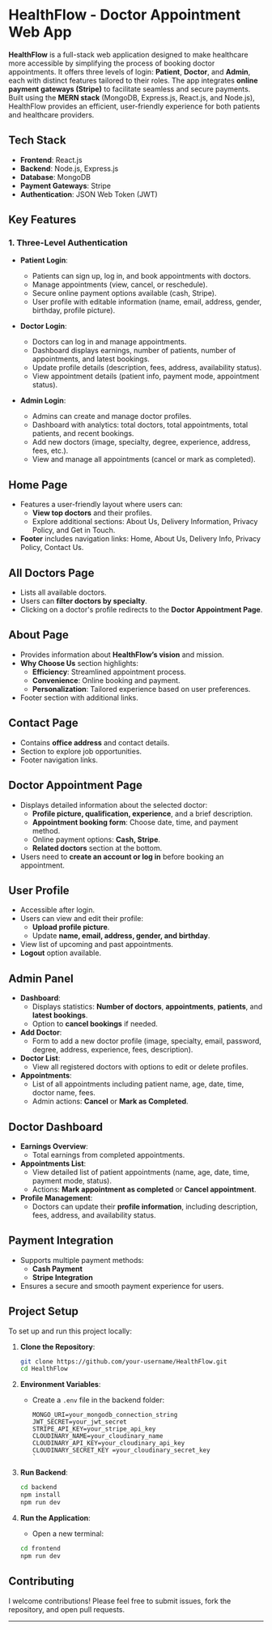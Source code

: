 # HealthFlow - Doctor Appointment Web App

**HealthFlow** is a full-stack web application designed to make healthcare more accessible by simplifying the process of booking doctor appointments. It offers three levels of login: **Patient**, **Doctor**, and **Admin**, each with distinct features tailored to their roles. The app integrates **online payment gateways (Stripe)** to facilitate seamless and secure payments. Built using the **MERN stack** (MongoDB, Express.js, React.js, and Node.js), HealthFlow provides an efficient, user-friendly experience for both patients and healthcare providers.

## Tech Stack

- **Frontend**: React.js
- **Backend**: Node.js, Express.js
- **Database**: MongoDB
- **Payment Gateways**: Stripe
- **Authentication**: JSON Web Token (JWT)

## Key Features

### 1. Three-Level Authentication

- **Patient Login**: 
  - Patients can sign up, log in, and book appointments with doctors.
  - Manage appointments (view, cancel, or reschedule).
  - Secure online payment options available (cash, Stripe).
  - User profile with editable information (name, email, address, gender, birthday, profile picture).

- **Doctor Login**:
  - Doctors can log in and manage appointments.
  - Dashboard displays earnings, number of patients, number of appointments, and latest bookings.
  - Update profile details (description, fees, address, availability status).
  - View appointment details (patient info, payment mode, appointment status).

- **Admin Login**:
  - Admins can create and manage doctor profiles.
  - Dashboard with analytics: total doctors, total appointments, total patients, and recent bookings.
  - Add new doctors (image, specialty, degree, experience, address, fees, etc.).
  - View and manage all appointments (cancel or mark as completed).

## Home Page

- Features a user-friendly layout where users can:
  - **View top doctors** and their profiles.
  - Explore additional sections: About Us, Delivery Information, Privacy Policy, and Get in Touch.
- **Footer** includes navigation links: Home, About Us, Delivery Info, Privacy Policy, Contact Us.

## All Doctors Page

- Lists all available doctors.
- Users can **filter doctors by specialty**.
- Clicking on a doctor's profile redirects to the **Doctor Appointment Page**.

## About Page

- Provides information about **HealthFlow’s vision** and mission.
- **Why Choose Us** section highlights:
  - **Efficiency**: Streamlined appointment process.
  - **Convenience**: Online booking and payment.
  - **Personalization**: Tailored experience based on user preferences.
- Footer section with additional links.

## Contact Page

- Contains **office address** and contact details.
- Section to explore job opportunities.
- Footer navigation links.

## Doctor Appointment Page

- Displays detailed information about the selected doctor:
  - **Profile picture, qualification, experience**, and a brief description.
  - **Appointment booking form**: Choose date, time, and payment method.
  - Online payment options: **Cash, Stripe**.
  - **Related doctors** section at the bottom.
- Users need to **create an account or log in** before booking an appointment.

## User Profile

- Accessible after login.
- Users can view and edit their profile:
  - **Upload profile picture**.
  - Update **name, email, address, gender, and birthday**.
- View list of upcoming and past appointments.
- **Logout** option available.

## Admin Panel

- **Dashboard**:
  - Displays statistics: **Number of doctors**, **appointments**, **patients**, and **latest bookings**.
  - Option to **cancel bookings** if needed.
- **Add Doctor**:
  - Form to add a new doctor profile (image, specialty, email, password, degree, address, experience, fees, description).
- **Doctor List**:
  - View all registered doctors with options to edit or delete profiles.
- **Appointments**:
  - List of all appointments including patient name, age, date, time, doctor name, fees.
  - Admin actions: **Cancel** or **Mark as Completed**.

## Doctor Dashboard

- **Earnings Overview**:
  - Total earnings from completed appointments.
- **Appointments List**:
  - View detailed list of patient appointments (name, age, date, time, payment mode, status).
  - Actions: **Mark appointment as completed** or **Cancel appointment**.
- **Profile Management**:
  - Doctors can update their **profile information**, including description, fees, address, and availability status.

## Payment Integration

- Supports multiple payment methods:
  - **Cash Payment**
  - **Stripe Integration**
- Ensures a secure and smooth payment experience for users.

## Project Setup

To set up and run this project locally:

1. **Clone the Repository**:
   ```bash
   git clone https://github.com/your-username/HealthFlow.git
   cd HealthFlow
   ```
2. **Environment Variables**:
   - Create a `.env` file in the backend folder:
     ```env
     MONGO_URI=your_mongodb_connection_string
     JWT_SECRET=your_jwt_secret
     STRIPE_API_KEY=your_stripe_api_key
     CLOUDINARY_NAME=your_cloudinary_name
     CLOUDINARY_API_KEY=your_cloudinary_api_key
     CLOUDINARY_SECRET_KEY =your_cloudinary_secret_key
     `

3. **Run Backend**:
   ```bash
   cd backend
   npm install
   npm run dev
   ```

4. **Run the Application**:
   - Open a new terminal:
   ```bash
   cd frontend
   npm run dev
   ```

## Contributing

I welcome contributions! Please feel free to submit issues, fork the repository, and open pull requests.

---
